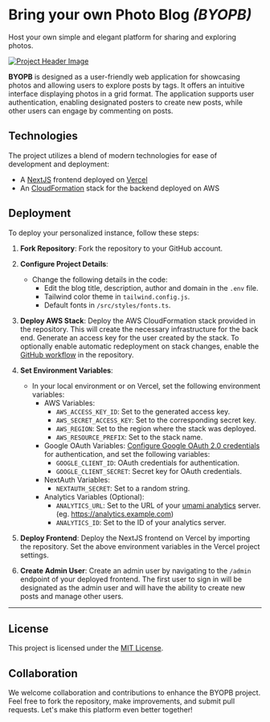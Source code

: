 # Bring your own Photo Blog _(BYOPB)_

Host your own simple and elegant platform for sharing and exploring photos.

[![Project Header Image](https://blogdemo.martinmiglio.dev/og?v2)](https://blogdemo.martinmiglio.dev/)

**BYOPB** is designed as a user-friendly web application for showcasing photos and allowing users to explore posts by tags. It offers an intuitive interface displaying photos in a grid format. The application supports user authentication, enabling designated posters to create new posts, while other users can engage by commenting on posts.

## Technologies

The project utilizes a blend of modern technologies for ease of development and deployment:

- A [NextJS](https://nextjs.org/) frontend deployed on [Vercel](https://vercel.com)
- An [CloudFormation](https://aws.amazon.com/cloudformation/) stack for the backend deployed on AWS

## Deployment

To deploy your personalized instance, follow these steps:

1. **Fork Repository**: Fork the repository to your GitHub account.

2. **Configure Project Details**:
   - Change the following details in the code:
     - Edit the blog title, description, author and domain in the `.env` file.
     - Tailwind color theme in `tailwind.config.js`.
     - Default fonts in `/src/styles/fonts.ts`.

3. **Deploy AWS Stack**: Deploy the AWS CloudFormation stack provided in the repository. This will create the necessary infrastructure for the back end. Generate an access key for the user created by the stack. To optionally enable automatic redeployment on stack changes, enable the [GitHub workflow](.github/workflows/aws-deploy.yml.disabled) in the repository.

4. **Set Environment Variables**:
   - In your local environment or on Vercel, set the following environment variables:
        - AWS Variables:
            - `AWS_ACCESS_KEY_ID`: Set to the generated access key.
            - `AWS_SECRET_ACCESS_KEY`: Set to the corresponding secret key.
            - `AWS_REGION`: Set to the region where the stack was deployed.
            - `AWS_RESOURCE_PREFIX`: Set to the stack name.
        - Google OAuth Variables:
            [Configure Google OAuth 2.0 credentials](https://developers.google.com/identity/protocols/oauth2) for authentication, and set the following variables:
            - `GOOGLE_CLIENT_ID`: OAuth credentials for authentication.
            - `GOOGLE_CLIENT_SECRET`: Secret key for OAuth credentials.
        - NextAuth Variables:
            - `NEXTAUTH_SECRET`: Set to a random string.
        - Analytics Variables (Optional):
            - `ANALYTICS_URL`: Set to the URL of your [umami analytics](https://umami.is/) server. (eg. <https://analytics.example.com>)
            - `ANALYTICS_ID`: Set to the ID of your analytics server.

5. **Deploy Frontend**: Deploy the NextJS frontend on Vercel by importing the repository. Set the above environment variables in the Vercel project settings.

6. **Create Admin User**: Create an admin user by navigating to the `/admin` endpoint of your deployed frontend. The first user to sign in will be designated as the admin user and will have the ability to create new posts and manage other users.

---

## License

This project is licensed under the [MIT License](LICENSE).

## Collaboration

We welcome collaboration and contributions to enhance the BYOPB project. Feel free to fork the repository, make improvements, and submit pull requests. Let's make this platform even better together!
